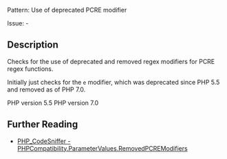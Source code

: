 Pattern: Use of deprecated PCRE modifier

Issue: -

## Description

Checks for the use of deprecated and removed regex modifiers for PCRE regex functions.

Initially just checks for the `e` modifier, which was deprecated since PHP 5.5
and removed as of PHP 7.0.

PHP version 5.5
PHP version 7.0

## Further Reading

* [PHP_CodeSniffer - PHPCompatibility.ParameterValues.RemovedPCREModifiers](https://github.com/PHPCompatibility/PHPCompatibility/tree/develop/PHPCompatibility/Sniffs/ParameterValues/RemovedPCREModifiersSniff.php)